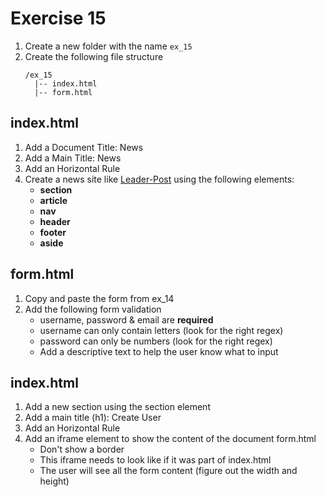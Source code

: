 # Exercise 15

1. Create a new folder with the name `ex_15`
1. Create the following file structure
   ```
   /ex_15
     |-- index.html
     |-- form.html
   ```

## index.html

1. Add a Document Title: News
1. Add a Main Title: News
1. Add an Horizontal Rule
1. Create a news site like [Leader-Post](https://leaderpost.com) using the following elements:
   - **section**
   - **article**
   - **nav**
   - **header**
   - **footer**
   - **aside**

## form.html

1. Copy and paste the form from ex_14
1. Add the following form validation
   - username, password & email are **required**
   - username can only contain letters (look for the right regex)
   - password can only be numbers (look for the right regex)
   - Add a descriptive text to help the user know what to input

## index.html

1. Add a new section using the section element
1. Add a main title (h1): Create User
1. Add an Horizontal Rule
1. Add an iframe element to show the content of the document form.html
   - Don't show a border
   - This iframe needs to look like if it was part of index.html
   - The user will see all the form content (figure out the width and height)
